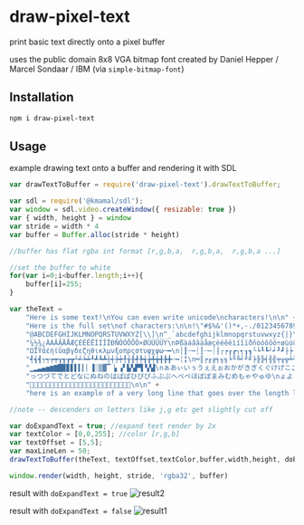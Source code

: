 # draw-pixel-text

print basic text directly onto a pixel buffer 

uses the public domain 8x8 VGA bitmap font created by Daniel Hepper / Marcel Sondaar / IBM (via `simple-bitmap-font`)

## Installation

```sh
npm i draw-pixel-text
```

## Usage 

example drawing text onto a buffer and rendering it with SDL
```javascript
var drawTextToBuffer = require('draw-pixel-text').drawTextToBuffer;

var sdl = require('@kmamal/sdl');
var window = sdl.video.createWindow({ resizable: true })
var { width, height } = window
var stride = width * 4
var buffer = Buffer.alloc(stride * height)

//buffer has flat rgba int format [r,g,b,a,  r,g,b,a,  r,g,b,a ...]

//set the buffer to white
for(var i=0;i<buffer.length;i++){
    buffer[i]=255;
}

var theText =
    "Here is some text!\nYou can even write unicode\ncharacters!\n\n" +
    "Here is the full set\nof characters:\n\n!\"#$%&'()*+,-./0123456789:;<=>?\n" +
    "@ABCDEFGHIJKLMNOPQRSTUVWXYZ[\\]\n^_`abcdefghijklmnopqrstuvwxyz{|}\n~¡¢£¤¥¦§¨©ª«¬®¯°±²³´µ¶·¸¹º»\n" +
    "¼½¾¿ÀÁÂÃÄÅÆÇÈÉÊËÌÍÎÏÐÑÒÓÔÕÖ×ØÙÚÛÜÝ\nÞßàáâãäåæçèéêëìíîïðñòóôõö÷øùúûüýþÿΐ\nΑΒΓΔΕΖΗΘΙΚΛΜΝΞΟΠΡ΢ΣΤΥΦΧΨ\n" +
    "ΩΪΫάέήίΰαβγδεζηθικλμνξοπρςστυφχψω─━\n│┃┄┅┆┇┈┉┊┋┌┍┎┏┐┑┒┓└┕┖┗┘┙┚┛├┝┞┟┠┡┢┣┤┥┦┧┨\n" +
    "┩┪┫┬┭┮┯┰┱┲┳┴┵┶┷┸┹┺┻┼┽┾┿╀╁╂╃╄╅╆╇╈╉╊╋╌╍╎╏\n═║╒╓╔╕╖╗╘╙╚╛╜╝╞╟╠╡╢╣╤╥╦╧╨╩╪╫╬\n╭╮╯╰╱╲╳╴╵╶╷╸╹╺╻╼╽╾╿▀\n" +
    "▁▂▃▄▅▆▇█▉▊▋▌▍▎▏▐░▒▓▔▕▖▗▘▙▚▛▜▝▞▟\nぁあぃいぅうぇえぉおかがきぎくぐけげこごさざしじすずせぜそぞただちぢ\n" +
    "っつづてでとどなにぬねのはばぱひびぴふぶぷへべぺほぼぽまみむめもゃやゅゆ\nょよらりるれろゎわゐゑをんゔ゛゜ゝゞ\n" +
    "\n\n" +
    "here is an example of a very long line that goes over the length limit and wraps to the next line!";

//note -- descenders on letters like j,g etc get slightly cut off 

var doExpandText = true; //expand text render by 2x
var textColor = [0,0,255]; //color [r,g,b]
var textOffset = [5,5];
var maxLineLen = 50;
drawTextToBuffer(theText, textOffset,textColor,buffer,width,height, doExpandText, maxLineLen);

window.render(width, height, stride, 'rgba32', buffer)
```

result with `doExpandText = true`
![result2](https://i.imgur.com/cBWU2YD.png)

result with `doExpandText = false`
![result1](https://i.imgur.com/QcVnrxy.png)

